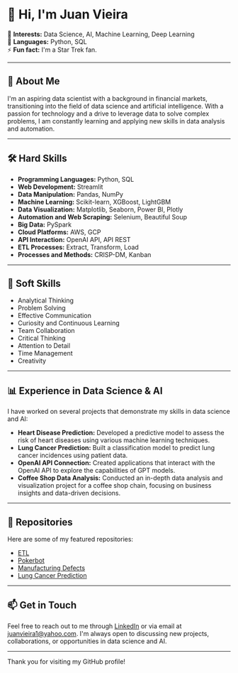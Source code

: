 # 👋 Hi, I'm Juan Vieira

👀 **Interests:** Data Science, AI, Machine Learning, Deep Learning  
🌱 **Languages:** Python, SQL  
⚡ **Fun fact:** I'm a Star Trek fan.

---

## 💼 About Me

I'm an aspiring data scientist with a background in financial markets, transitioning into the field of data science and artificial intelligence. With a passion for technology and a drive to leverage data to solve complex problems, I am constantly learning and applying new skills in data analysis and automation.

---

## 🛠 Hard Skills

- **Programming Languages:** Python, SQL
- **Web Development:** Streamlit
- **Data Manipulation:** Pandas, NumPy
- **Machine Learning:** Scikit-learn, XGBoost, LightGBM
- **Data Visualization:** Matplotlib, Seaborn, Power BI, Plotly
- **Automation and Web Scraping:** Selenium, Beautiful Soup
- **Big Data:** PySpark
- **Cloud Platforms:** AWS, GCP
- **API Interaction:** OpenAI API, API REST
- **ETL Processes:** Extract, Transform, Load
- **Processes and Methods:** CRISP-DM, Kanban

---

## 🌟 Soft Skills

- Analytical Thinking
- Problem Solving
- Effective Communication
- Curiosity and Continuous Learning
- Team Collaboration
- Critical Thinking
- Attention to Detail
- Time Management
- Creativity

---

## 📊 Experience in Data Science & AI

I have worked on several projects that demonstrate my skills in data science and AI:

- **Heart Disease Prediction:** Developed a predictive model to assess the risk of heart diseases using various machine learning techniques.
- **Lung Cancer Prediction:** Built a classification model to predict lung cancer incidences using patient data.
- **OpenAI API Connection:** Created applications that interact with the OpenAI API to explore the capabilities of GPT models.
- **Coffee Shop Data Analysis:** Conducted an in-depth data analysis and visualization project for a coffee shop chain, focusing on business insights and data-driven decisions.

---

## 📂 Repositories

Here are some of my featured repositories:

- [ETL](https://github.com/ju4nv1e1r4/data_collector_api_rest)
- [Pokerbot](https://github.com/ju4nv1e1r4/pokerbot)
- [Manufacturing Defects](https://github.com/ju4nv1e1r4/Manufacturing_Defects)
- [Lung Cancer Prediction](https://github.com/ju4nv1e1r4/lung_cancer_prediction)

---

## 📫 Get in Touch

Feel free to reach out to me through [LinkedIn](https://www.linkedin.com/in/juanvieira85/) or via email at juanvieira1@yahoo.com. I'm always open to discussing new projects, collaborations, or opportunities in data science and AI.

---

Thank you for visiting my GitHub profile!

<!---
ju4nv1e1r4/ju4nv1e1r4 is a ✨ special ✨ repository because its `README.md` (this file) appears on your GitHub profile.
You can click the Preview link to take a look at your changes.
--->
